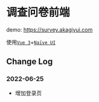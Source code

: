 # 调查问卷前端

demo: https://survey.akagiyui.com

使用[`Vue 3`](https://v3.cn.vuejs.org/)+[`Naïve UI`](https://www.naiveui.com/)

## Change Log

### 2022-06-25

- 增加登录页
